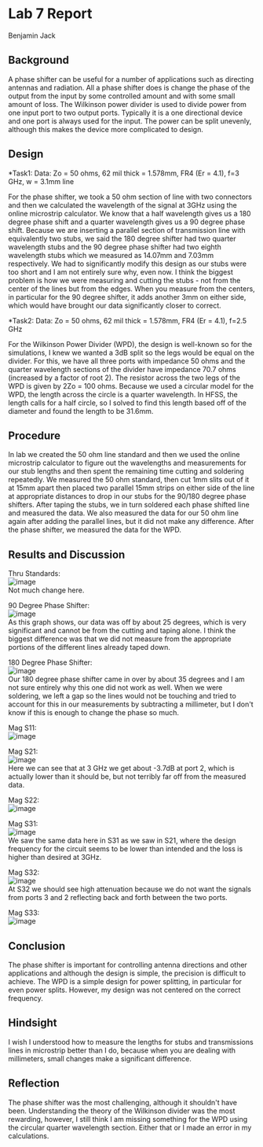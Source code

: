# Lab 7 Report
Benjamin Jack

## Background
A phase shifter can be useful for a number of applications such as directing antennas and radiation. All a phase
shifter does is change the phase of the output from the input by some controlled amount and with some small amount
of loss. The Wilkinson power divider is used to divide power from one input port to two output ports. Typically
it is a one directional device and one port is always used for the input. The power can be split unevenly, although
this makes the device more complicated to design.

## Design
*Task1:
Data:
Zo = 50 ohms, 62 mil thick = 1.578mm, FR4 (Er = 4.1), f=3 GHz, w = 3.1mm line

For the phase shifter, we took a 50 ohm section of line with two connectors and then we calculated the wavelength
of the signal at 3GHz using the online microstrip calculator. We know that a half wavelength gives us a 180 degree
phase shift and a quarter wavelength gives us a 90 degree phase shift. Because we are inserting a parallel section
of transmission line with equivalently two stubs, we said the 180 degree shifter had two quarter wavelength stubs
and the 90 degree phase shifter had two eighth wavelength stubs which we measured as 14.07mm and 7.03mm respectively.
We had to significantly modify this design as our stubs were too short and I am not entirely sure why, even now. I think
the biggest problem is how we were measuring and cutting the stubs - not from the center of the lines but from the edges.
When you measure from the centers, in particular for the 90 degree shifter, it adds another 3mm on either side, which would
have brought our data significantly closer to correct. 

*Task2:
Data:
Zo = 50 ohms, 62 mil thick = 1.578mm, FR4 (Er = 4.1), f=2.5 GHz

For the Wilkinson Power Divider (WPD), the design is well-known so for the simulations, I knew we wanted a 3dB split
so the legs would be equal on the divider. For this, we have all three ports with impedance 50 ohms and the quarter
wavelength sections of the divider have impedance 70.7 ohms (increased by a factor of root 2). The resistor across the
two legs of the WPD is given by 2Zo = 100 ohms. Because we used a circular model for the WPD, the length across the
circle is a quarter wavelength. In HFSS, the length calls for a half circle, so I solved to find this length based
off of the diameter and found the length to be 31.6mm.

## Procedure
In lab we created the 50 ohm line standard and then we used the online microstrip calculator to figure out the wavelengths
and measurements for our stub lengths and then spent the remaining time cutting and soldering repeatedly. We measured the
50 ohm standard, then cut 1mm slits out of it at 15mm apart then placed two parallel 15mm strips on either side of the
line at appropriate distances to drop in our stubs for the 90/180 degree phase shifters. After taping the stubs, we in turn
soldered each phase shifted line and measured the data. We also measured the data for our 50 ohm line again after adding
the parallel lines, but it did not make any difference. After the phase shifter, we measured the data for the WPD.

## Results and Discussion

Thru Standards: <br>
![image](https://github.com/CourseReps/ECEN452-Spring2016/blob/master/Students/Benejack/Lab7/ThruStandards.png)<br>
Not much change here.

90 Degree Phase Shifter: <br>
![image](https://github.com/CourseReps/ECEN452-Spring2016/blob/master/Students/Benejack/Lab7/90PhaseShifter.png)<br>
As this graph shows, our data was off by about 25 degrees, which is very significant and cannot be from the cutting
and taping alone. I think the biggest difference was that we did not measure from the appropriate portions of the different
lines already taped down.

180 Degree Phase Shifter: <br>
![image](https://github.com/CourseReps/ECEN452-Spring2016/blob/master/Students/Benejack/Lab7/180PhaseShifter)<br>
Our 180 degree phase shifter came in over by about 35 degrees and I am not sure entirely why this one did not
work as well. When we were soldering, we left a gap so the lines would not be touching and tried to account for
this in our measurements by subtracting a millimeter, but I don't know if this is enough to change the phase so much.

Mag S11: <br>
![image](https://github.com/CourseReps/ECEN452-Spring2016/blob/master/Students/Benejack/Lab7/S11Mag.png)<br>

Mag S21: <br>
![image](https://github.com/CourseReps/ECEN452-Spring2016/blob/master/Students/Benejack/Lab7/S21Mag.png)<br>
Here we can see that at 3 GHz we get about -3.7dB at port 2, which is actually lower than it should be, but not terribly
far off from the measured data.

Mag S22: <br>
![image](https://github.com/CourseReps/ECEN452-Spring2016/blob/master/Students/Benejack/Lab7/S22Mag.png)<br>

Mag S31: <br>
![image](https://github.com/CourseReps/ECEN452-Spring2016/blob/master/Students/Benejack/Lab7/S31Mag.png)<br>
We saw the same data here in S31 as we saw in S21, where the design frequency for the circuit seems to be lower
than intended and the loss is higher than desired at 3GHz.

Mag S32: <br>
![image](https://github.com/CourseReps/ECEN452-Spring2016/blob/master/Students/Benejack/Lab7/S32Mag.png)<br>
At S32 we should see high attenuation because we do not want the signals from ports 3 and 2 reflecting back and
forth between the two ports.

Mag S33: <br>
![image](https://github.com/CourseReps/ECEN452-Spring2016/blob/master/Students/Benejack/Lab7/S33Mag.png)<br>

## Conclusion
The phase shifter is important for controlling antenna directions and other applications and although the design is simple,
the precision is difficult to achieve. The WPD is a simple design for power splitting, in particular for even power
splits. However, my design was not centered on the correct frequency.

## Hindsight
I wish I understood how to measure the lengths for stubs and transmissions lines in microstrip better than I do,
because when you are dealing with millimeters, small changes make a significant difference.

## Reflection
The phase shifter was the most challenging, although it shouldn't have been. Understanding the theory of the Wilkinson 
divider was the most rewarding, however, I still think I am missing something for the WPD using the circular quarter
wavelength section. Either that or I made an error in my calculations.
